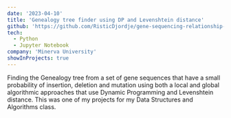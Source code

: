 ```yaml
---
date: '2023-04-10'
title: 'Genealogy tree finder using DP and Levenshtein distance'
github: 'https://github.com/RisticDjordje/gene-sequencing-relationship-finder-using-dp-and-levenshtein-distance'
tech:
  - Python
  - Jupyter Notebook
company: 'Minerva University'
showInProjects: true
---
```


Finding the Genealogy tree from a set of gene sequences that have a small probability of insertion, deletion and mutation using both a local and global algorithmic approaches that use Dynamic Programming and Levenshtein distance. This was one of my projects for my Data Structures and Algorithms class.
